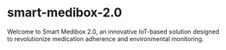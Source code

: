 # smart-medibox-2.0
Welcome to Smart Medibox 2.0, an innovative IoT-based solution designed to revolutionize medication adherence and environmental monitoring.
